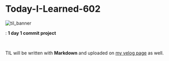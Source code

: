 # Today-I-Learned-602


![til_banner](https://user-images.githubusercontent.com/68496320/104406616-10834280-55a3-11eb-88c0-0d8f48e3ae4a.png)


: **1 day 1 commit project**

<br/>

TIL will be written with **Markdown** and uploaded on [my velog page](https://velog.io/@yookyungkho) as well.
